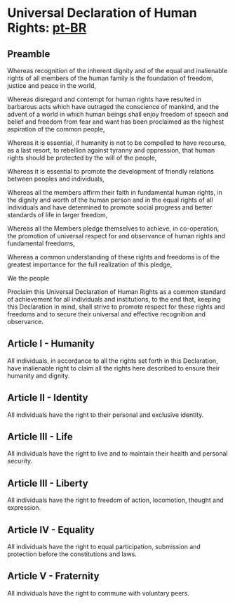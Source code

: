 # Universal Declaration of Human Rights: [pt-BR](declaracao-universal-dos-direitos-humanos.md)

## Preamble

Whereas recognition of the inherent dignity and of the equal and inalienable rights of all members of the human family is the foundation of freedom, justice and peace in the world,

Whereas disregard and contempt for human rights have resulted in barbarous acts which have outraged the conscience of mankind, and the advent of a world in which human beings shall enjoy freedom of speech and belief and freedom from fear and want has been proclaimed as the highest aspiration of the common people,

Whereas it is essential, if humanity is not to be compelled to have recourse, as a last resort, to rebellion against tyranny and oppression, that human rights should be protected by the will of the people,

Whereas it is essential to promote the development of friendly relations between peoples and individuals,

Whereas all the members affirm their faith in fundamental human rights, in the dignity and worth of the human person and in the equal rights of all individuals and have determined to promote social progress and better standards of life in larger freedom,

Whereas all the Members pledge themselves to achieve, in co-operation, the promotion of universal respect for and observance of human rights and fundamental freedoms,

Whereas a common understanding of these rights and freedoms is of the greatest importance for the full realization of this pledge,

We the people

Proclaim this Universal Declaration of Human Rights as a common standard of achievement for all individuals and institutions, to the end that, keeping this Declaration in mind, shall strive to promote respect for these rights and freedoms and to secure their universal and effective recognition and observance.

## Article I - Humanity

All individuals, in accordance to all the rights set forth in this Declaration, have inalienable right to claim all the rights here described to ensure their humanity and dignity.

## Article II - Identity

All individuals have the right to their personal and exclusive identity.

## Article III - Life

All individuals have the right to live and to maintain their health and personal security.

## Article III - Liberty

All individuals have the right to freedom of action, locomotion, thought and expression.

## Article IV - Equality

All individuals have the right to equal participation, submission and protection before the constitutions and laws.

## Article V - Fraternity

All individuals have the right to commune with voluntary peers.
